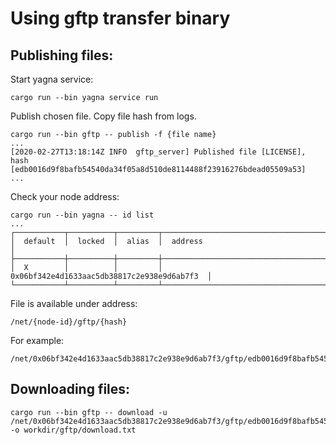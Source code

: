 # Using gftp transfer binary

## Publishing files:

Start yagna service:
```
cargo run --bin yagna service run
```

Publish chosen file. Copy file hash from logs.
```
cargo run --bin gftp -- publish -f {file name}
...
[2020-02-27T13:18:14Z INFO  gftp_server] Published file [LICENSE], hash [edb0016d9f8bafb54540da34f05a8d510de8114488f23916276bdead05509a53]
...
```

Check your node address:
```
cargo run --bin yagna -- id list
...
┌───────────┬──────────┬─────────┬──────────────────────────────────────────────┐
│  default  │  locked  │  alias  │  address                                     │
├───────────┼──────────┼─────────┼──────────────────────────────────────────────┤
│  X        │          │         │  0x06bf342e4d1633aac5db38817c2e938e9d6ab7f3  │
└───────────┴──────────┴─────────┴──────────────────────────────────────────────┘
```

File is available under address:
```
/net/{node-id}/gftp/{hash}
```
For example:
```
/net/0x06bf342e4d1633aac5db38817c2e938e9d6ab7f3/gftp/edb0016d9f8bafb54540da34f05a8d510de8114488f23916276bdead05509a53
```

## Downloading files:

```
cargo run --bin gftp -- download -u /net/0x06bf342e4d1633aac5db38817c2e938e9d6ab7f3/gftp/edb0016d9f8bafb54540da34f05a8d510de8114488f23916276bdead05509a53 -o workdir/gftp/download.txt
```
